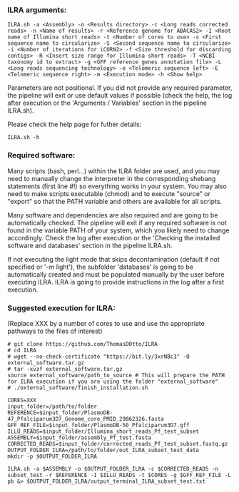 ### ILRA arguments:
```
ILRA.sh -a <Assembly> -o <Results directory> -c <Long reads corrected reads> -n <Name of results> -r <Reference genome for ABACAS2> -I <Root name of Illumina short reads> -t <Number of cores to use> -s <First sequence name to circularize> -S <Second sequence name to circularize> -i <Number of iterations for iCORN2> -f <Size threshold for discarding contigs> -R <Insert size range for Illumina short reads> -T <NCBI taxonomy id to extract> -g <GFF reference genes annotation file> -L <Long reads sequencing technology> -e <Telomeric sequence left> -E <Telomeric sequence right> -m <Execution mode> -h <Show help>
```
Parameters are not positional. If you did not provide any required parameter, the pipeline will exit or use default values if possible (check the help, the log after execution or the 'Arguments / Variables' section in the pipeline ILRA.sh).

Please check the help page for futher details:
```
ILRA.sh -h
```
### Required software:
Many scripts (bash, perl...) within the ILRA folder are used, and you may need to manually change the interpreter in the corresponding shebang statements (first line #!) so everything works in your system. You may also need to make scripts executable (chmod) and to execute "source" or "export" so that the PATH variable and others are available for all scripts.

Many software and dependencies are also required and are going to be automatically checked. The pipeline will exit if any required software is not found in the variable PATH of your system, which you likely need to change accordingly. Check the log after execution or the 'Checking the installed software and databases' section in the pipeline ILRA.sh.

If not executing the light mode that skips decontamination (default if not specified or '-m light'), the subfolder 'databases' is going to be automatically created and must be populated manually by the user before executing ILRA. ILRA is going to provide instructions in the log after a first execution.

### Suggested execution for ILRA: 
(Replace XXX by a number of cores to use and use the appropriate pathways to the files of interest)
```
# git clone https://github.com/ThomasDOtto/ILRA
# cd ILRA
# wget --no-check-certificate "https://bit.ly/3xrNBc3" -O external_software.tar.gz
# tar -xvzf external_software.tar.gz
source external_software/path_to_source # This will prepare the PATH for ILRA execution if you are using the folder "external_software"
# ./external_software/finish_installation.sh

CORES=XXX
input_folder=/path/to/folder
REFERENCE=$input_folder/PlasmoDB-47_Pfalciparum3D7_Genome_core_PMID_29862326.fasta
GFF_REF_FILE=$input_folder/PlasmoDB-50_Pfalciparum3D7.gff
ILLU_READS=$input_folder/Illumina_short_reads_Pf_test_subset
ASSEMBLY=$input_folder/assembly_Pf_test.fasta
CORRECTED_READS=$input_folder/corrected_reads_Pf_test_subset.fastq.gz
OUTPUT_FOLDER_ILRA=/path/to/folder/out_ILRA_subset_test_data
mkdir -p $OUTPUT_FOLDER_ILRA

ILRA.sh -a $ASSEMBLY -o $OUTPUT_FOLDER_ILRA -c $CORRECTED_READS -n subset_test -r $REFERENCE -I $ILLU_READS -t $CORES -g $GFF_REF_FILE -L pb &> $OUTPUT_FOLDER_ILRA/output_terminal_ILRA_subset_test.txt
```
